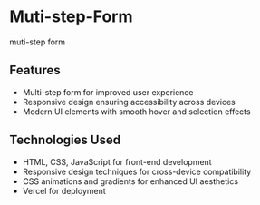 # Muti-step-Form
muti-step form
## Features
- Multi-step form for improved user experience
- Responsive design ensuring accessibility across devices
- Modern UI elements with smooth hover and selection effects


## Technologies Used
- HTML, CSS, JavaScript for front-end development
- Responsive design techniques for cross-device compatibility
- CSS animations and gradients for enhanced UI aesthetics
- Vercel for deployment
